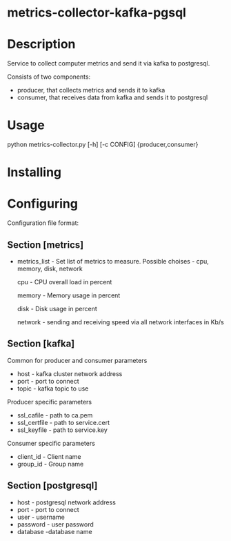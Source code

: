 # metrics-collector-kafka-pgsql

# Description
Service to collect computer metrics and send it via kafka to postgresql.

Consists of two components:
* producer, that collects metrics and sends it to kafka
* consumer, that receives data from kafka and sends it to postgresql 

# Usage
python metrics-collector.py [-h] [-c CONFIG] {producer,consumer}

# Installing

# Configuring

Configuration file format:

## Section [metrics] 
* metrics_list - Set list of metrics to measure. Possible choises - cpu, memory, disk, network

    cpu - CPU overall load in percent
    
    memory - Memory usage in percent
    
    disk - Disk usage in percent
    
    network - sending and receiving speed via all network interfaces in Kb/s 

## Section [kafka]
Common for producer and consumer parameters

* host - kafka cluster network address
* port - port to connect
* topic - kafka topic to use

Producer specific parameters

* ssl_cafile - path to ca.pem
* ssl_certfile - path to service.cert
* ssl_keyfile - path to service.key

Consumer specific parameters

* client_id - Client name
* group_id - Group name

## Section [postgresql]

* host - postgresql network address
* port - port to connect
* user - username
* password - user password
* database -database name